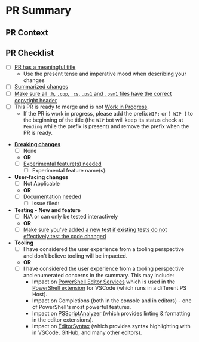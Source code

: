 <!-- Anything that looks like this is a comment and can't be seen after the Pull Request is created. -->

# PR Summary

<!-- Summarize your PR between here and the checklist. -->

## PR Context

<!-- Provide a little reasoning as to why this Pull Request helps and why you have opened it. -->

## PR Checklist

- [ ] [PR has a meaningful title](https://github.com/PowerShell/PowerShell/blob/master/.github/CONTRIBUTING.md#pull-request---submission)
    - Use the present tense and imperative mood when describing your changes
- [ ] [Summarized changes](https://github.com/PowerShell/PowerShell/blob/master/.github/CONTRIBUTING.md#pull-request---submission)
- [ ] [Make sure all `.h`, `.cpp`, `.cs`, `.ps1` and `.psm1` files have the correct copyright header](https://github.com/PowerShell/PowerShell/blob/master/.github/CONTRIBUTING.md#pull-request---submission)
- [ ] This PR is ready to merge and is not [Work in Progress](https://github.com/PowerShell/PowerShell/blob/master/.github/CONTRIBUTING.md#pull-request---work-in-progress).
    - If the PR is work in progress, please add the prefix `WIP:` or `[ WIP ]` to the beginning of the title (the `WIP` bot will keep its status check at `Pending` while the prefix is present) and remove the prefix when the PR is ready.
- **[Breaking changes](https://github.com/PowerShell/PowerShell/blob/master/.github/CONTRIBUTING.md#making-breaking-changes)**
    - [ ] None
    - **OR**
    - [ ] [Experimental feature(s) needed](https://github.com/MicrosoftDocs/PowerShell-Docs/blob/staging/reference/6/Microsoft.PowerShell.Core/About/about_Experimental_Features.md)
        - [ ] Experimental feature name(s): <!-- Experimental feature name(s) here -->
- **User-facing changes**
    - [ ] Not Applicable
    - **OR**
    - [ ] [Documentation needed](https://github.com/PowerShell/PowerShell/blob/master/.github/CONTRIBUTING.md#pull-request---submission)
        - [ ] Issue filed: <!-- Number/link of that issue here -->
- **Testing - New and feature**
    - [ ] N/A or can only be tested interactively
    - **OR**
    - [ ] [Make sure you've added a new test if existing tests do not effectively test the code changed](https://github.com/PowerShell/PowerShell/blob/master/.github/CONTRIBUTING.md#before-submitting)
- **Tooling**
    - [ ] I have considered the user experience from a tooling perspective and don't believe tooling will be impacted.
    - **OR**
    - [ ] I have considered the user experience from a tooling perspective and enumerated concerns in the summary. This may include:
        - Impact on [PowerShell Editor Services](https://github.com/PowerShell/PowerShellEditorServices) which is used in the [PowerShell extension](https://github.com/PowerShell/vscode-powershell) for VSCode (which runs in a different PS Host).
        - Impact on Completions (both in the console and in editors) - one of PowerShell's most powerful features.
        - Impact on [PSScriptAnalyzer](https://github.com/PowerShell/PSScriptAnalyzer) (which provides linting & formatting in the editor extensions).
        - Impact on [EditorSyntax](https://github.com/PowerShell/EditorSyntax) (which provides syntax highlighting with in VSCode, GitHub, and many other editors).
